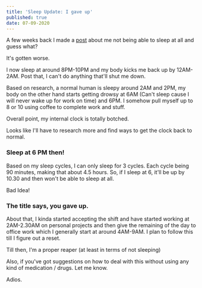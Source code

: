 ```yaml
---
title: 'Sleep Update: I gave up'
published: true
date: 07-09-2020
---
```


A few weeks back I made a [post](/posts/why-cant-i-sleep.html) about me not
being able to sleep at all and guess what?

It's gotten worse.

I now sleep at around 8PM-10PM and my body kicks me back up by 12AM-2AM. Post
that, I can't do anything that'll shut me down.

Based on research, a normal human is sleepy around 2AM and 2PM, my body on the
other hand starts getting drowsy at 6AM (Can't sleep cause I will never wake up
for work on time) and 6PM. I somehow pull myself up to 8 or 10 using coffee to
complete work and stuff.

Overall point, my internal clock is totally botched.

Looks like I'll have to research more and find ways to get the clock back to
normal.

### Sleep at 6 PM then!

Based on my sleep cycles, I can only sleep for 3 cycles. Each cycle being 90
minutes, making that about 4.5 hours. So, if I sleep at 6, it'll be up by 10.30
and then won't be able to sleep at all.

Bad Idea!

### The title says, you gave up.

About that, I kinda started accepting the shift and have started working at
2AM-2.30AM on personal projects and then give the remaining of the day to office
work which I generally start at around 4AM-9AM. I plan to follow this till I
figure out a reset.

Till then, I'm a proper reaper (at least in terms of not sleeping)

Also, if you've got suggestions on how to deal with this without using any kind
of medication / drugs. Let me know.

Adios.
